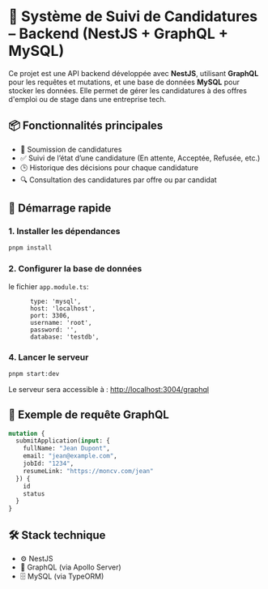 # 🎯 Système de Suivi de Candidatures – Backend (NestJS + GraphQL + MySQL)

Ce projet est une API backend développée avec **NestJS**, utilisant **GraphQL** pour les requêtes et mutations, et une base de données **MySQL** pour stocker les données. Elle permet de gérer les candidatures à des offres d'emploi ou de stage dans une entreprise tech.

## 📦 Fonctionnalités principales

- 📄 Soumission de candidatures
- ✅ Suivi de l’état d’une candidature (En attente, Acceptée, Refusée, etc.)
- 🕒 Historique des décisions pour chaque candidature
- 🔍 Consultation des candidatures par offre ou par candidat

## 🚀 Démarrage rapide

### 1. Installer les dépendances

```bash
pnpm install
```

### 2. Configurer la base de données

le fichier `app.module.ts`:

```node
      type: 'mysql',
      host: 'localhost',
      port: 3306,
      username: 'root',
      password: '',
      database: 'testdb',
```


### 4. Lancer le serveur

```bash
pnpm start:dev
```

Le serveur sera accessible à : [http://localhost:3004/graphql](http://localhost:3004/graphql)

## 🧪 Exemple de requête GraphQL

```graphql
mutation {
  submitApplication(input: {
    fullName: "Jean Dupont",
    email: "jean@example.com",
    jobId: "1234",
    resumeLink: "https://moncv.com/jean"
  }) {
    id
    status
  }
}
```

## 🛠️ Stack technique

* ⚙️ NestJS
* 🔗 GraphQL (via Apollo Server)
* 🗄️ MySQL (via TypeORM)

